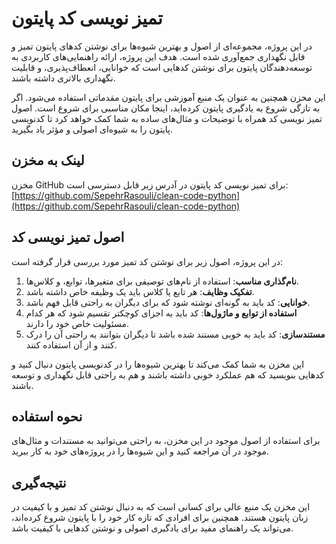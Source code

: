 # تمیز نویسی کد پایتون

در این پروژه، مجموعه‌ای از اصول و بهترین شیوه‌ها برای نوشتن کدهای پایتون تمیز و قابل نگهداری جمع‌آوری شده است. هدف این پروژه، ارائه راهنمایی‌های کاربردی به توسعه‌دهندگان پایتون برای نوشتن کدهایی است که خوانایی، انعطاف‌پذیری، و قابلیت نگهداری بالاتری داشته باشند.

این مخزن همچنین به عنوان یک منبع آموزشی برای پایتون مقدماتی استفاده می‌شود. اگر به تازگی شروع به یادگیری پایتون کرده‌اید، اینجا مکان مناسبی برای شروع است. اصول تمیز نویسی کد همراه با توضیحات و مثال‌های ساده به شما کمک خواهد کرد تا کدنویسی پایتون را به شیوه‌ای اصولی و مؤثر یاد بگیرید.

## لینک به مخزن

مخزن GitHub برای تمیز نویسی کد پایتون در آدرس زیر قابل دسترسی است:
[https://github.com/SepehrRasouli/clean-code-python](https://github.com/SepehrRasouli/clean-code-python)

## اصول تمیز نویسی کد

در این پروژه، اصول زیر برای نوشتن کد تمیز مورد بررسی قرار گرفته است:

1. **نام‌گذاری مناسب**: استفاده از نام‌های توصیفی برای متغیرها، توابع، و کلاس‌ها.
2. **تفکیک وظایف**: هر تابع یا کلاس باید یک وظیفه خاص داشته باشد.
3. **خوانایی**: کد باید به گونه‌ای نوشته شود که برای دیگران به راحتی قابل فهم باشد.
4. **استفاده از توابع و ماژول‌ها**: کد باید به اجزای کوچکتر تقسیم شود که هر کدام مسئولیت خاص خود را دارند.
5. **مستندسازی**: کد باید به خوبی مستند شده باشد تا دیگران بتوانند به راحتی آن را درک کنند و از آن استفاده کنند.

این مخزن به شما کمک می‌کند تا بهترین شیوه‌ها را در کدنویسی پایتون دنبال کنید و کدهایی بنویسید که هم عملکرد خوبی داشته باشند و هم به راحتی قابل نگهداری و توسعه باشند.

## نحوه استفاده

برای استفاده از اصول موجود در این مخزن، به راحتی می‌توانید به مستندات و مثال‌های موجود در آن مراجعه کنید و این شیوه‌ها را در پروژه‌های خود به کار ببرید.

## نتیجه‌گیری

این مخزن یک منبع عالی برای کسانی است که به دنبال نوشتن کد تمیز و با کیفیت در زبان پایتون هستند. همچنین برای افرادی که تازه کار خود را با پایتون شروع کرده‌اند، می‌تواند یک راهنمای مفید برای یادگیری اصولی و نوشتن کدهایی با کیفیت باشد.
